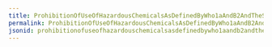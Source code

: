 ```yaml
---
title: ProhibitionOfUseOfHazardousChemicalsAsDefinedByWho1aAndB2AndTheStockholmAndRotterdamConventions
permalink: ProhibitionOfUseOfHazardousChemicalsAsDefinedByWho1aAndB2AndTheStockholmAndRotterdamConventions.html
jsonid: prohibitionofuseofhazardouschemicalsasdefinedbywho1aandb2andthestockholmandrotterdamconventions
---
```

